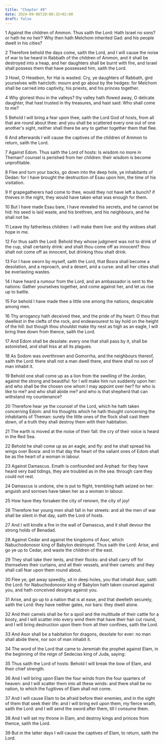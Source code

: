 ```yaml
---
title: "Chapter 49"
date: 2024-09-06T20:00:32+02:00
draft: false
---
```



1 Against the children of Ammon. Thus saith the Lord: Hath Israel no sons? or hath he no heir? Why then hath Melchom inherited Gad: and his people dwelt in his cities?

2 Therefore behold the days come, saith the Lord, and I will cause the noise of war to be heard in Rabbath of the children of Ammon, and it shall be destroyed into a heap, and her daughters shall be burnt with fire, and Israel shall possess them that have possessed him, saith the Lord.

3 Howl, O Hesebon, for Hai is wasted. Cry, ye daughters of Rabbath, gird yourselves with haircloth: mourn and go about by the hedges: for Melchom shall be carried into captivity, his priests, and his princes together.

4 Why gloriest thou in the valleys? thy valley hath flowed away, O delicate daughter, that hast trusted in thy treasures, and hast said: Who shall come to me?

5 Behold I will bring a fear upon thee, saith the Lord God of hosts, from all that are round about thee: and you shall be scattered every one out of one another's sight, neither shall there be any to gather together them that flee.

6 And afterwards I will cause the captives of the children of Ammon to return, saith the Lord.

7 Against Edom. Thus saith the Lord of hosts: Is wisdom no more in Theman? counsel is perished from her children: their wisdom is become unprofitable.

8 Flee and turn your backs, go down into the deep hole, ye inhabitants of Dedan: for I have brought the destruction of Esau upon him, the time of his visitation.

9 If grapegatherers had come to thee, would they not have left a bunch? if thieves in the night, they would have taken what was enough for them.

10 But I have made Esau bare, I have revealed his secrets, and he cannot be hid: his seed is laid waste, and his brethren, and his neighbours, and he shall not be.

11 Leave thy fatherless children: I will make them live: and thy widows shall hope in me.

12 For thus saith the Lord: Behold they whose judgment was not to drink of the cup, shall certainly drink: and shalt thou come off as innocent? thou shalt not come off as innocent, but drinking thou shalt drink.

13 For I have sworn by myself, saith the Lord, that Bosra shall become a desolation, and a reproach, and a desert, and a curse: and all her cities shall be everlasting wastes.

14 I have heard a rumour from the Lord, and an ambassador is sent to the nations: Gather yourselves together, and come against her, and let us rise up to battle.

15 For behold I have made thee a little one among the nations, despicable among men.

16 Thy arrogancy hath deceived thee, and the pride of thy heart: O thou that dwellest in the clefts of the rock, and endeavourest to lay hold on the height of the hill: but though thou shouldst make thy nest as high as an eagle, I will bring thee down from thence, saith the Lord.

17 And Edom shall be desolate: every one that shall pass by it, shall be astonished, and shall hiss at all its plagues.

18 As Sodom was overthrown and Gomorrha, and the neighbours thereof, saith the Lord: there shall not a man dwell there, and there shall no son of man inhabit it.

19 Behold one shall come up as a lion from the swelling of the Jordan, against the strong and beautiful: for I will make him run suddenly upon her: and who shall be the chosen one whom I may appoint over her? for who is like to me? and who shall abide me? and who is that shepherd that can withstand my countenance?

20 Therefore hear ye the counsel of the Lord, which he hath taken concerning Edom: and his thoughts which he hath thought concerning the inhabitants of Theman: surely the little ones of the flock shall cast them down, of a truth they shall destroy them with their habitation.

21 The earth is moved at the noise of their fall: the cry of their voice is heard in the Red Sea.

22 Behold he shall come up as an eagle, and fly: and he shall spread his wings over Bosra: and in that day the heart of the valiant ones of Edom shall be as the heart of a woman in labour.

23 Against Damascus. Emath is confounded and Arphad: for they have heard very bad tidings, they are troubled as in the sea: through care they could not rest.

24 Damascus is undone, she is put to flight, trembling hath seized on her: anguish and sorrows have taken her as a woman in labour.

25 How have they forsaken the city of renown, the city of joy!

26 Therefore her young men shall fall in her streets: and all the men of war shall be silent in that day, saith the Lord of hosts.

27 And I will kindle a fire in the wall of Damascus, and it shall devour the strong holds of Benadad.

28 Against Cedar and against the kingdoms of Asor, which Nabuchodonosor king of Babylon destroyed. Thus saith the Lord: Arise, and go ye up to Cedar, and waste the children of the east.

29 They shall take their tents, and their flocks: and shall carry off for themselves their curtains, and all their vessels, and their camels: and they shall call fear upon them round about.

30 Flee ye, get away speedily, sit in deep holes, you that inhabit Asor, saith the Lord: for Nabuchodonosor king of Babylon hath taken counsel against you, and hath conceived designs against you.

31 Arise, and go up to a nation that is at ease, and that dwelleth securely, saith the Lord: they have neither gates, nor bars: they dwell alone.

32 And their camels shall be for a spoil and the multitude of their cattle for a booty, and I will scatter into every wind them that have their hair cut round, and I will bring destruction upon them from all their confines, saith the Lord.

33 And Asor shall be a habitation for dragons, desolate for ever: no man shall abide there, nor son of man inhabit it.

34 The word of the Lord that came to Jeremiah the prophet against Elam, in the beginning of the reign of Sedecias king of Juda, saying:

35 Thus saith the Lord of hosts: Behold I will break the bow of Elam, and their chief strength.

36 And I will bring upon Elam the four winds from the four quarters of heaven: and I will scatter them into all these winds: and there shall be no nation, to which the fugitives of Elam shall not come.

37 And I will cause Elam to be afraid before their enemies, and in the sight of them that seek their life: and I will bring evil upon them, my fierce wrath, saith the Lord: and I will send the sword after them, till I consume them.

38 And I will set my throne in Elam, and destroy kings and princes from thence, saith the Lord.

39 But in the latter days I will cause the captives of Elam, to return, saith the Lord.

